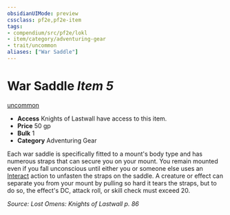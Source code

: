 ```yaml
---
obsidianUIMode: preview
cssclass: pf2e,pf2e-item
tags:
- compendium/src/pf2e/lokl
- item/category/adventuring-gear
- trait/uncommon
aliases: ["War Saddle"]
---
```

# War Saddle *Item 5*  
[uncommon](../../../Rules/traits/uncommon.md)  

- **Access** Knights of Lastwall have access to this item.
- **Price** 50 gp
- **Bulk** 1
- **Category** Adventuring Gear

Each war saddle is specifically fitted to a mount's body type and has numerous straps that can secure you on your mount. You remain mounted even if you fall unconscious until either you or someone else uses an [Interact](../../../Rules/actions/interact.md) action to unfasten the straps on the saddle. A creature or effect can separate you from your mount by pulling so hard it tears the straps, but to do so, the effect's DC, attack roll, or skill check must exceed 20.

*Source: Lost Omens: Knights of Lastwall p. 86*